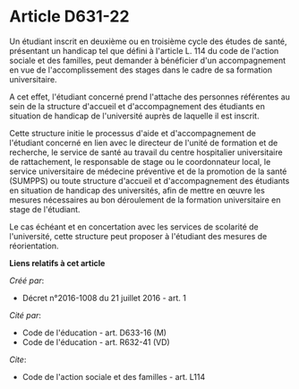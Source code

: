 # Article D631-22

Un étudiant inscrit en deuxième ou en troisième cycle des études de santé, présentant un handicap tel que défini à l'article
L. 114 du code de l'action sociale et des familles, peut demander à bénéficier d'un accompagnement en vue de
l'accomplissement des stages dans le cadre de sa formation universitaire. 

A cet effet, l'étudiant concerné prend l'attache des personnes référentes au sein de la structure d'accueil et
d'accompagnement des étudiants en situation de handicap de l'université auprès de laquelle il est inscrit. 

Cette structure initie le processus d'aide et d'accompagnement de l'étudiant concerné en lien avec le directeur de l'unité de
formation et de recherche, le service de santé au travail du centre hospitalier universitaire de rattachement, le responsable
de stage ou le coordonnateur local, le service universitaire de médecine préventive et de la promotion de la santé (SUMPPS)
ou toute structure d'accueil et d'accompagnement des étudiants en situation de handicap des universités, afin de mettre en
œuvre les mesures nécessaires au bon déroulement de la formation universitaire en stage de l'étudiant. 

Le cas échéant et en concertation avec les services de scolarité de l'université, cette structure peut proposer à l'étudiant
des mesures de réorientation.

**Liens relatifs à cet article**

_Créé par_:

  - Décret n°2016-1008 du 21 juillet 2016 - art. 1

_Cité par_:

  - Code de l'éducation - art. D633-16 (M)
  - Code de l'éducation - art. R632-41 (VD)

_Cite_:

  - Code de l'action sociale et des familles - art. L114
